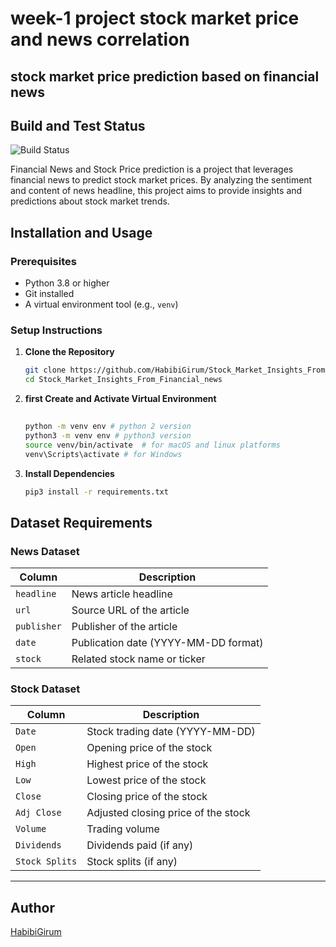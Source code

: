 # week-1 project stock market price and news correlation 
## stock market price prediction based on financial news
## Build and Test Status

![Build Status](https://github.com/HabibiGirum/Stock_Market_Insights_From_Financial_news/actions/workflows/unittests.yml/badge.svg)

Financial News and Stock Price prediction is a project that leverages financial news to predict stock market prices. 
By analyzing the sentiment and content of news headline, this project aims to provide insights and predictions about stock market trends.


## Installation and Usage

### Prerequisites

- Python 3.8 or higher
- Git installed
- A virtual environment tool (e.g., `venv`)

### Setup Instructions

1. **Clone the Repository**

   ```bash
   git clone https://github.com/HabibiGirum/Stock_Market_Insights_From_Financial_news.git
   cd Stock_Market_Insights_From_Financial_news
   ```

2. **first Create and Activate Virtual Environment**

   ```bash
  
   python -m venv env # python 2 version
   python3 -m venv env # python3 version
   source venv/bin/activate  # for macOS and linux platforms
   venv\Scripts\activate # for Windows
   ```

3. **Install Dependencies**

   ```bash
   pip3 install -r requirements.txt
   ```



## Dataset Requirements

### News Dataset

| **Column**   | **Description**                         |
|--------------|-----------------------------------------|
| `headline`   | News article headline                   |
| `url`        | Source URL of the article               |
| `publisher`  | Publisher of the article                |
| `date`       | Publication date (YYYY-MM-DD format)    |
| `stock`      | Related stock name or ticker            |

### Stock Dataset

| **Column**       | **Description**                         |
|------------------|-----------------------------------------|
| `Date`          | Stock trading date (YYYY-MM-DD)         |
| `Open`          | Opening price of the stock              |
| `High`          | Highest price of the stock              |
| `Low`           | Lowest price of the stock               |
| `Close`         | Closing price of the stock              |
| `Adj Close`     | Adjusted closing price of the stock     |
| `Volume`        | Trading volume                          |
| `Dividends`     | Dividends paid (if any)                 |
| `Stock Splits`  | Stock splits (if any)                   |

---


## Author  
[HabibiGirum](https://github.com/HabibiGirum)
